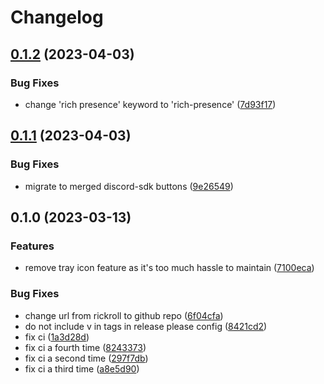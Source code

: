 # Changelog

## [0.1.2](https://github.com/NyCodeGHG/stellwerksim-rich-presence/compare/0.1.1...0.1.2) (2023-04-03)


### Bug Fixes

* change 'rich presence' keyword to 'rich-presence' ([7d93f17](https://github.com/NyCodeGHG/stellwerksim-rich-presence/commit/7d93f175bd7087c45740c66fa7956d463268235b))

## [0.1.1](https://github.com/NyCodeGHG/stellwerksim-rich-presence/compare/0.1.0...0.1.1) (2023-04-03)


### Bug Fixes

* migrate to merged discord-sdk buttons ([9e26549](https://github.com/NyCodeGHG/stellwerksim-rich-presence/commit/9e26549274f840f8185bb1d93de60d1cba6cadd4))

## 0.1.0 (2023-03-13)


### Features

* remove tray icon feature as it's too much hassle to maintain ([7100eca](https://github.com/NyCodeGHG/stellwerksim-rich-presence/commit/7100eca78cfe1e7f172267d3279f929c221a7b8c))


### Bug Fixes

* change url from rickroll to github repo ([6f04cfa](https://github.com/NyCodeGHG/stellwerksim-rich-presence/commit/6f04cfa46b7da3b09fcbe21c0adbf9775c2d70f1))
* do not include v in tags in release please config ([8421cd2](https://github.com/NyCodeGHG/stellwerksim-rich-presence/commit/8421cd210e8e1715f625981783ff1d89f7070a77))
* fix ci ([1a3d28d](https://github.com/NyCodeGHG/stellwerksim-rich-presence/commit/1a3d28df91f040320879a3b9b1254c149f091f2b))
* fix ci a fourth time ([8243373](https://github.com/NyCodeGHG/stellwerksim-rich-presence/commit/824337397c9752a25913510ec2bc1cd696f1bf54))
* fix ci a second time ([297f7db](https://github.com/NyCodeGHG/stellwerksim-rich-presence/commit/297f7db5f91188805356237e17efa3206b03dbea))
* fix ci a third time ([a8e5d90](https://github.com/NyCodeGHG/stellwerksim-rich-presence/commit/a8e5d909cdf9c90012cf9472cd18e52f15c85459))
